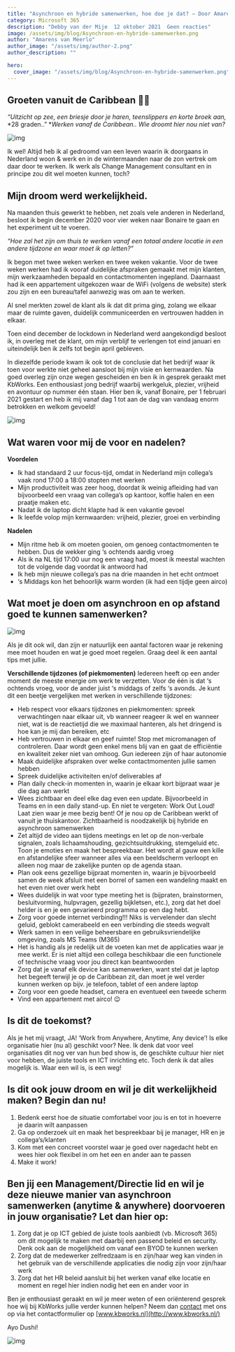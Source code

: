 ```yaml
---
title: "Asynchroon en hybride samenwerken, hoe doe je dat? – Door Amarens van Meerlo"
category: Microsoft 365
description: "Debby van der Mije  12 oktober 2021  Geen reacties"
image: /assets/img/blog/Asynchroon-en-hybride-samenwerken.png
author: "Amarens van Meerlo"
author_image: "/assets/img/author-2.png"
author_description: ""

hero:
  cover_image: "/assets/img/blog/Asynchroon-en-hybride-samenwerken.png"
---
```


##  Groeten vanuit de Caribbean 🌴🦩

*“Uitzicht op zee, een briesje door je haren, teenslippers en korte broek aan,*
*28 graden..”
**Werken vanaf de Caribbean.. Wie droomt hier nou niet van?*

![img](/assets/img/blog/GetImage-1536x864.jpeg)

Ik wel! Altijd heb ik al gedroomd van een leven waarin ik doorgaans in Nederland woon & werk en in de wintermaanden naar de zon vertrek om daar door te werken. Ik werk als Change Management consultant en in principe zou dit wel moeten kunnen, toch?

## Mijn droom werd werkelijkheid.

Na maanden thuis gewerkt te hebben, net zoals vele anderen in Nederland, besloot ik begin december 2020 voor vier weken naar Bonaire te gaan en het experiment uit te voeren.

*“Hoe zal het zijn om thuis te werken vanaf een totaal andere locatie in een andere tijdzone* *en waar moet ik op letten?”*

Ik begon met twee weken werken en twee weken vakantie. Voor de twee weken werken had ik vooraf duidelijke afspraken gemaakt met mijn klanten, mijn werkzaamheden bepaald en contactmomenten ingepland. Daarnaast had ik een appartement uitgekozen waar de WiFi (volgens de website) sterk zou zijn en een bureau/tafel aanwezig was om aan te werken.

Al snel merkten zowel de klant als ik dat dit prima ging, zolang we elkaar maar de ruimte gaven, duidelijk communiceerden en vertrouwen hadden in elkaar.

Toen eind december de lockdown in Nederland werd aangekondigd besloot ik, in overleg met de klant, om mijn verblijf te verlengen tot eind januari en uiteindelijk ben ik zelfs tot begin april gebleven.

In diezelfde periode kwam ik ook tot de conclusie dat het bedrijf waar ik toen voor werkte niet geheel aansloot bij mijn visie en kernwaarden. Na goed overleg zijn onze wegen gescheiden en ben ik in gesprek geraakt met KbWorks. Een enthousiast jong bedrijf waarbij werkgeluk, plezier, vrijheid en avontuur op nummer één staan. Hier ben ik, vanaf Bonaire, per 1 februari 2021 gestart en heb ik mij vanaf dag 1 tot aan de dag van vandaag enorm betrokken en welkom gevoeld!

![img](/assets/img/blog/GetImageAttachment-1024x768.jpg)

## Wat waren voor mij de voor en nadelen?

**Voordelen**

- Ik had standaard 2 uur focus-tijd, omdat in Nederland mijn collega’s vaak rond 17:00 a 18:00 stopten met werken
- Mijn productiviteit was zeer hoog, doordat ik weinig afleiding had van bijvoorbeeld een vraag van collega’s op kantoor, koffie halen en een praatje maken etc.
- Nadat ik de laptop dicht klapte had ik een vakantie gevoel
- Ik leefde volop mijn kernwaarden: vrijheid, plezier, groei en verbinding

**Nadelen**

- Mijn ritme heb ik om moeten gooien, om genoeg contactmomenten te hebben. Dus de wekker ging ‘s ochtends aardig vroeg
- Als ik na NL tijd 17:00 uur nog een vraag had, moest ik meestal wachten tot de volgende dag voordat ik antwoord had
- Ik heb mijn nieuwe collega’s pas na drie maanden in het echt ontmoet
- ‘s Middags kon het behoorlijk warm worden (ik had een tijdje geen airco)

## Wat moet je doen om asynchroon en op afstand goed te kunnen samenwerken?

![img](/assets/img/blog/GetImage-1-225x300.jpeg)

Als je dit ook wil, dan zijn er natuurlijk een aantal factoren waar je rekening mee moet houden en wat je goed moet regelen. Graag deel ik een aantal tips met jullie.

**Verschillende tijdzones (of piekmomenten)** 
Iedereen heeft op een ander moment de meeste energie om werk te verzetten. Voor de één is dat ‘s ochtends vroeg, voor de ander juist ‘s middags of zelfs ‘s avonds. Je kunt dit een beetje vergelijken met werken in verschillende tijdzones:

- Heb respect voor elkaars tijdzones en piekmomenten: spreek verwachtingen naar elkaar uit, vb wanneer reageer ik wel en wanneer niet, wat is de reactietijd die we maximaal hanteren, als het dringend is hoe kan je mij dan bereiken, etc
- Heb vertrouwen in elkaar en geef ruimte! Stop met micromanagen of controleren. Daar wordt geen enkel mens blij van en gaat de efficiëntie en kwaliteit zeker niet van omhoog. Gun iedereen zijn of haar autonomie
- Maak duidelijke afspraken over welke contactmomenten jullie samen hebben
- Spreek duidelijke activiteiten en/of deliverables af
- Plan daily check-in momenten in, waarin je elkaar kort bijpraat waar je die dag aan werkt
- Wees zichtbaar en deel elke dag even een update. Bijvoorbeeld in Teams en in een daily stand-up. En niet te vergeten: Work Out Loud! Laat zien waar je mee bezig bent! Of je nou op de Caribbean werkt of vanuit je thuiskantoor. Zichtbaarheid is noodzakelijk bij hybride en asynchroon samenwerken
- Zet altijd de video aan tijdens meetings en let op de non-verbale signalen, zoals lichaamshouding, gezichtsuitdrukking, stemgeluid etc. Toon je emoties en maak het bespreekbaar. Het wordt al gauw een kille en afstandelijke sfeer wanneer alles via een beeldscherm verloopt en alleen nog maar de zakelijke punten op de agenda staan.
- Plan ook eens gezellige bijpraat momenten in, waarin je bijvoorbeeld samen de week afsluit met een borrel of samen een wandeling maakt en het even niet over werk hebt
- Wees duidelijk in wat voor type meeting het is (bijpraten, brainstormen, besluitvorming, hulpvragen, gezellig bijkletsen, etc.), zorg dat het doel helder is en je een gevarieerd programma op een dag hebt.
- Zorg voor goede internet verbinding!!! Niks is vervelender dan slecht geluid, geblokt camerabeeld en een verbinding die steeds wegvalt
- Werk samen in een veilige beheersbare en gebruiksvriendelijke omgeving, zoals MS Teams (M365)
- Het is handig als je redelijk uit de voeten kan met de applicaties waar je mee werkt. Er is niet altijd een collega beschikbaar die een functionele of technische vraag voor jou direct kan beantwoorden
- Zorg dat je vanaf elk device kan samenwerken, want stel dat je laptop het begeeft terwijl je op de Caribbean zit, dan moet je wel verder kunnen werken op bijv. je telefoon, tablet of een andere laptop
- Zorg voor een goede headset, camera en eventueel een tweede scherm
- Vind een appartement met airco! 😉

## Is dit de toekomst?

Als je het mij vraagt, JA! ‘Work from Anywhere, Anytime, Any device’!
Is elke organisatie hier (nu al) geschikt voor? Nee.
Ik denk dat voor veel organisaties dit nog ver van hun bed show is, de geschikte cultuur hier niet voor hebben, de juiste tools en ICT inrichting etc. Toch denk ik dat alles mogelijk is. Waar een wil is, is een weg!

## Is dit ook jouw droom en wil je dit werkelijkheid maken? Begin dan nu!

1. Bedenk eerst hoe de situatie comfortabel voor jou is en tot in hoeverre je daarin wilt aanpassen
2. Ga op onderzoek uit en maak het bespreekbaar bij je manager, HR en je collega’s/klanten
3. Kom met een concreet voorstel waar je goed over nagedacht hebt en wees hier ook flexibel in om het een en ander aan te passen
4. Make it work!

## Ben jij een Management/Directie lid en wil je deze nieuwe manier van asynchroon samenwerken (anytime & anywhere) doorvoeren in jouw organisatie? Let dan hier op:

1. Zorg dat je op ICT gebied de juiste tools aanbiedt (vb. Microsoft 365) om dit mogelijk te maken met daarbij een passend beleid en security. Denk ook aan de mogelijkheid om vanaf een BYOD te kunnen werken
2. Zorg dat de medewerker zelfredzaam is en zijn/haar weg kan vinden in het gebruik van de verschillende applicaties die nodig zijn voor zijn/haar werk
3. Zorg dat het HR beleid aansluit bij het werken vanaf elke locatie en moment en regel hier indien nodig het een en ander voor in

Ben je enthousiast geraakt en wil je meer weten of een oriënterend gesprek hoe wij bij KbWorks jullie verder kunnen helpen? Neem dan [contact](https://kbworks.nl/contact/) met ons op via het contactformulier op [www.kbworks.nl](http://www.kbworks.nl/)

Ayo Dushi!

![img](/assets/img/blog/GetImageAttachment-1536x1152.jpg)
